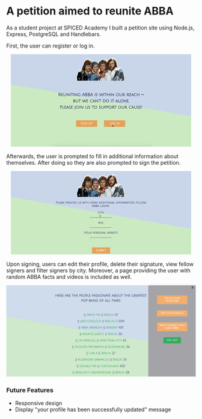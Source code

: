 # A petition aimed to reunite ABBA

As a student project at SPICED Academy I built a petition site using Node.js, Express, PostgreSQL and Handlebars. 

First, the user can register or log in. 
<p align="center">
  <img src="petition_showcase1.gif"/>
</p>

Afterwards, the user is prompted to fill in additional information about themselves. After doing so they are also prompted to sign the petition. 
<p align="center">
  <img src="petition_showcase2.gif"/>
</p>

Upon signing, users can edit their profile, delete their signature, view fellow signers and filter signers by city. Moreover, a page providing the user with random ABBA facts and videos is included as well.
<p align="center">
  <img src="petition_showcase3.png";"/>
</p>

### Future Features
- Responsive design
- Display "your profile has been successfully updated" message
